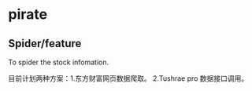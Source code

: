 # pirate
## Spider/feature

To spider the stock infomation.

目前计划两种方案：1.东方财富网页数据爬取。 2.Tushrae pro 数据接口调用。
